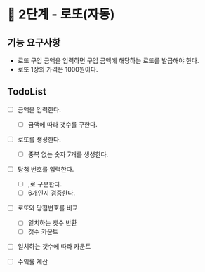 # 🚀 2단계 - 로또(자동)
## 기능 요구사항
- 로또 구입 금액을 입력하면 구입 금액에 해당하는 로또를 발급해야 한다.
- 로또 1장의 가격은 1000원이다.

## TodoList
-[ ] 금액을 입력한다.
  -[ ] 금액에 따라 갯수를 구한다.
-[ ] 로또를 생성한다.
  -[ ] 중복 없는 숫자 7개를 생성한다.
-[ ] 당첨 번호를 입력한다.
  - [ ] ,로 구분한다.
  - [ ] 6개인지 검증한다.
-[ ] 로또와 당첨번호를 비교
  - [ ] 일치하는 갯수 반환
  - [ ] 갯수 카운트
- [ ] 일치하는 갯수에 따라 카운트
- [ ] 수익률 계산
  